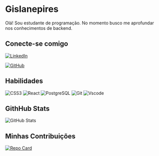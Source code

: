 # Gislanepires
Olá! Sou estudante de programação. No momento busco me aprofundar nos conhecimentos de backend.
## Conecte-se comigo
[![LinkedIn](https://img.shields.io/badge/LinkedIn-4A148C?style=for-the-badge&logo=linkedin&logoColor=white)](https://www.linkedin.com/in/gislanepires/)

[![GitHub](https://img.shields.io/badge/GitHub-4A148C?style=for-the-badge&logo=github&logoColor=white)](https://github.com/gislanepires)

## Habilidades
![CSS3](https://img.shields.io/badge/CSS3-4A148C?style=for-the-badge&logo=css3&logoColor=white)
![React](https://img.shields.io/badge/React-4A148C?style=for-the-badge&logo=react&logoColor=61DAFB)
![PostgreSQL](https://img.shields.io/badge/PostgreSQL-4A148C?style=for-the-badge&logo=postgresql)
![Git](https://img.shields.io/badge/GIT-4A148C?style=for-the-badge&logo=git&logoColor=white)
![Vscode](https://img.shields.io/badge/Vscode-4A148C?style=for-the-badge&logo=visual-studio-code&logoColor=white)

## GithHub Stats
![GitHub Stats](https://github-readme-stats.vercel.app/api?username=gislanepires&theme=transparent&bg_color=4A148C&border_color=4A148C&show_icons=true&icon_color=30A3DC&title_color=E94D5F&text_color=FFF&hide_title=true&hide=stars)
## Minhas Contribuições
[![Repo Card](https://github-readme-stats.vercel.app/api/pin/?username=gislanepires&repo=dio-lab-open-source&bg_color=4A148C&border_color=30A3DC&show_icons=true&icon_color=30A3DC&title_color=E94D5F&text_color=FFF)](https://github.com/gislanepires/dio-lab-open-source)
